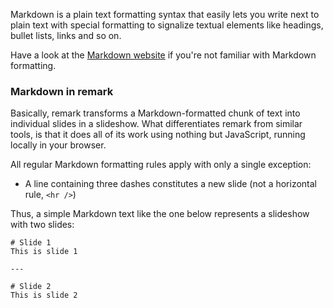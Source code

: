 Markdown is a plain text formatting syntax that easily lets you write next to plain text with special formatting to signalize textual elements like headings, bullet lists, links and so on.

Have a look at the [Markdown website](http://daringfireball.net/projects/markdown/) if you're not familiar with Markdown formatting.

### Markdown in remark

Basically, remark transforms a Markdown-formatted chunk of text into individual slides in a slideshow. What differentiates remark from similar tools, is that it does all of its work using nothing but JavaScript, running locally in your browser.

All regular Markdown formatting rules apply with only a single exception:

* A line containing three dashes constitutes a new slide (not a horizontal rule, `<hr />`)

Thus, a simple Markdown text like the one below represents a slideshow with two slides:

```
# Slide 1
This is slide 1

---

# Slide 2
This is slide 2
```